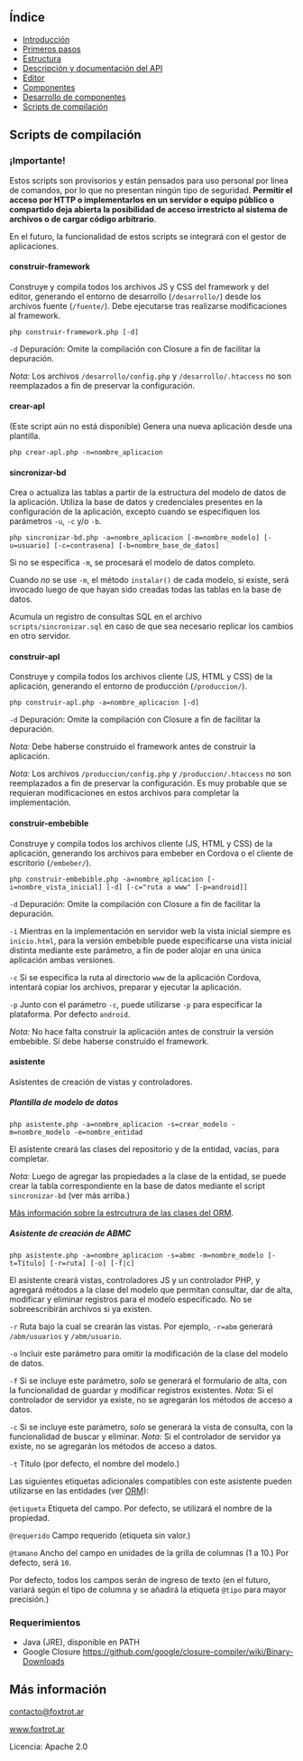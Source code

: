 ## Índice

- [Introducción](../README.md)
- [Primeros pasos](primeros-pasos.md)
- [Estructura](estructura.md)
- [Descripción y documentación del API](api.md)
- [Editor](editor.md)
- [Componentes](componentes.md)
- [Desarrollo de componentes](componentes-estructura.md)
- [Scripts de compilación](scripts.md)

## Scripts de compilación

### ¡Importante!

Estos scripts son provisorios y están pensados para uso personal por línea de comandos, por lo que no presentan ningún tipo de seguridad. **Permitir el acceso por HTTP o implementarlos en un servidor o equipo público o compartido deja abierta la posibilidad de acceso irrestricto al sistema de archivos o de cargar código arbitrario**.

En el futuro, la funcionalidad de estos scripts se integrará con el gestor de aplicaciones.

#### construir-framework

Construye y compila todos los archivos JS y CSS del framework y del editor, generando el entorno de desarrollo (`/desarrollo/`) desde los archivos fuente (`/fuente/`). Debe ejecutarse tras realizarse modificaciones al framework.

    php construir-framework.php [-d]

`-d` Depuración: Omite la compilación con Closure a fin de facilitar la depuración.

*Nota:* Los archivos `/desarrollo/config.php` y `/desarrollo/.htaccess` no son reemplazados a fin de preservar la configuración.

#### crear-apl

(Este script aún no está disponible) Genera una nueva aplicación desde una plantilla.

    php crear-apl.php -n=nombre_aplicacion

#### sincronizar-bd

Crea o actualiza las tablas a partir de la estructura del modelo de datos de la aplicación. Utiliza la base de datos y credenciales presentes en la configuración de la aplicación, excepto cuando se especifiquen los parámetros `-u`, `-c` y/o `-b`.

    php sincronizar-bd.php -a=nombre_aplicacion [-m=nombre_modelo] [-u=usuario] [-c=contrasena] [-b=nombre_base_de_datos]

Si no se especifica `-m`, se procesará el modelo de datos completo.

Cuando *no* se use `-m`, el método `instalar()` de cada modelo, si existe, será invocado luego de que hayan sido creadas todas las tablas en la base de datos.

Acumula un registro de consultas SQL en el archivo `scripts/sincronizar.sql` en caso de que sea necesario replicar los cambios en otro servidor.

#### construir-apl

Construye y compila todos los archivos cliente (JS, HTML y CSS) de la aplicación, generando el entorno de producción (`/produccion/`).

    php construir-apl.php -a=nombre_aplicacion [-d]

`-d` Depuración: Omite la compilación con Closure a fin de facilitar la depuración.

*Nota:* Debe haberse construido el framework antes de construir la aplicación.

*Nota:* Los archivos `/produccion/config.php` y `/produccion/.htaccess` no son reemplazados a fin de preservar la configuración. Es muy probable que se requieran modificaciones en estos archivos para completar la implementación.

#### construir-embebible

Construye y compila todos los archivos cliente (JS, HTML y CSS) de la aplicación, generando los archivos para embeber en Cordova o el cliente de escritorio (`/embeber/`).

    php construir-embebible.php -a=nombre_aplicacion [-i=nombre_vista_inicial] [-d] [-c="ruta a www" [-p=android]]

`-d` Depuración: Omite la compilación con Closure a fin de facilitar la depuración.

`-i` Mientras en la implementación en servidor web la vista inicial siempre es `inicio.html`, para la versión embebible puede especificarse una vista inicial distinta mediante este parámetro, a fin de poder alojar en una única aplicación ambas versiones.

`-c` Si se especifica la ruta al directorio `www` de la aplicación Cordova, intentará copiar los archivos, preparar y ejecutar la aplicación.

`-p` Junto con el parámetro `-c`, puede utilizarse `-p` para especificar la plataforma. Por defecto `android`.

*Nota:* No hace falta construir la aplicación antes de construir la versión embebible. Sí debe haberse construido el framework.

#### asistente

Asistentes de creación de vistas y controladores.

##### Plantilla de modelo de datos

    php asistente.php -a=nombre_aplicacion -s=crear_modelo -m=nombre_modelo -e=nombre_entidad

El asistente creará las clases del repositorio y de la entidad, vacías, para completar.

*Nota:* Luego de agregar las propiedades a la clase de la entidad, se puede crear la tabla correspondiente en la base de datos mediante el script `sincronizar-bd` (ver más arriba.)

[Más información sobre la estrcutrura de las clases del ORM](api/orm.md).

##### Asistente de creación de ABMC

    php asistente.php -a=nombre_aplicacion -s=abmc -m=nombre_modelo [-t=Título] [-r=ruta] [-o] [-f|c]

El asistente creará vistas, controladores JS y un controlador PHP, y agregará métodos a la clase del modelo que permitan consultar, dar de alta, modificar y eliminar registros para el modelo especificado. No se sobreescribirán archivos si ya existen.

`-r` Ruta bajo la cual se crearán las vistas. Por ejemplo, `-r=abm` generará `/abm/usuarios` y `/abm/usuario`.

`-o` Incluir este parámetro para omitir la modificación de la clase del modelo de datos.

`-f` Si se incluye este parámetro, *solo* se generará el formulario de alta, con la funcionalidad de guardar y modificar registros existentes. *Nota:* Si el controlador de servidor ya existe, no se agregarán los métodos de acceso a datos.

`-c` Si se incluye este parámetro, *solo* se generará la vista de consulta, con la funcionalidad de buscar y eliminar. *Nota:* Si el controlador de servidor ya existe, no se agregarán los métodos de acceso a datos.

`-t` Título (por defecto, el nombre del modelo.)

Las siguientes etiquetas adicionales compatibles con este asistente pueden utilizarse en las entidades (ver [ORM](api/orm.md)):

`@etiqueta` Etiqueta del campo. Por defecto, se utilizará el nombre de la propiedad.

`@requerido` Campo requerido (etiqueta sin valor.)

`@tamano` Ancho del campo en unidades de la grilla de columnas (1 a 10.) Por defecto, será `10`.

Por defecto, todos los campos serán de ingreso de texto (en el futuro, variará según el tipo de columna y se añadirá la etiqueta `@tipo` para mayor precisión.)

### Requerimientos

- Java (JRE), disponible en PATH
- Google Closure https://github.com/google/closure-compiler/wiki/Binary-Downloads

## Más información

contacto@foxtrot.ar

www.foxtrot.ar

Licencia: Apache 2.0
